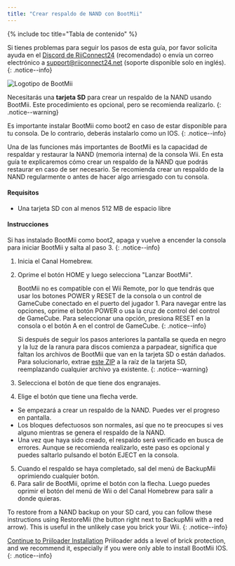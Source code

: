 ```yaml
---
title: "Crear respaldo de NAND con BootMii"
---
```


{% include toc title="Tabla de contenido" %}

Si tienes problemas para seguir los pasos de esta guía, por favor solicita ayuda en el [Discord de RiiConnect24](https://discord.gg/rc24) (recomendado) o envía un correo electrónico a [support@riiconnect24.net](mailto:support@riiconnect24.net) (soporte disponible solo en inglés).
{: .notice--info}

![Logotipo de BootMii](/images/bootmii.png)

Necesitarás una **tarjeta SD** para crear un respaldo de la NAND usando BootMii. Este procedimiento es opcional, pero se recomienda realizarlo.
{: .notice--warning}

Es importante instalar BootMii como boot2 en caso de estar disponible para tu consola. De lo contrario, deberás instalarlo como un IOS.
{: .notice--info}

Una de las funciones más importantes de BootMii es la capacidad de respaldar y restaurar la NAND (memoria interna) de la consola Wii. En esta guía te explicaremos cómo crear un respaldo de la NAND que podrás restaurar en caso de ser necesario. Se recomienda crear un respaldo de la NAND regularmente o antes de hacer algo arriesgado con tu consola.

#### Requisitos
* Una tarjeta SD con al menos 512 MB de espacio libre

#### Instrucciones
Si has instalado BootMii como boot2, apaga y vuelve a encender la consola para iniciar BootMii y salta al paso 3.
{: .notice--info}
1. Inicia el Canal Homebrew.
2. Oprime el botón HOME y luego selecciona "Lanzar BootMii".

    BootMii no es compatible con el Wii Remote, por lo que tendrás que usar los botones POWER y RESET de la consola o un control de GameCube conectado en el puerto del jugador 1. Para navegar entre las opciones, oprime el botón POWER o usa la cruz de control del control de GameCube. Para seleccionar una opción, presiona RESET en la consola o el botón A en el control de GameCube.
    {: .notice--info}


    Si después de seguir los pasos anteriores la pantalla se queda en negro y la luz de la ranura para discos comienza a parpadear, significa que faltan los archivos de BootMii que van en la tarjeta SD o están dañados. Para solucionarlo, extrae [este ZIP](https://static.hackmii.com/bootmii_sd_files.zip) a la raíz de la tarjeta SD, reemplazando cualquier archivo ya existente.
    {: .notice--warning}

3. Selecciona el botón de que tiene dos engranajes.
4. Elige el botón que tiene una flecha verde.
- Se empezará a crear un respaldo de la NAND. Puedes ver el progreso en pantalla.
- Los bloques defectuosos son normales, así que no te preocupes si ves alguno mientras se genera el respaldo de la NAND.
- Una vez que haya sido creado, el respaldo será verificado en busca de errores. Aunque se recomienda realizarlo, este paso es opcional y puedes saltarlo pulsando el botón EJECT en la consola.
5. Cuando el respaldo se haya completado, sal del menú de BackupMii oprimiendo cualquier botón.
6. Para salir de BootMii, oprime el botón con la flecha. Luego puedes oprimir el botón del menú de Wii o del Canal Homebrew para salir a donde quieras.

To restore from a NAND backup on your SD card, you can follow these instructions using RestoreMii (the button right next to BackupMii with a red arrow). This is useful in the unlikely case you brick your Wii.
{: .notice--info}

[Continue to Priiloader Installation](priiloader) Priiloader adds a level of brick protection, and we recommend it, especially if you were only able to install BootMii IOS.
{: .notice--info}
